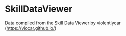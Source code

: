# SkillDataViewer

Data compiled from the Skill Data Viewer by violentlycar (https://viocar.github.io/)
